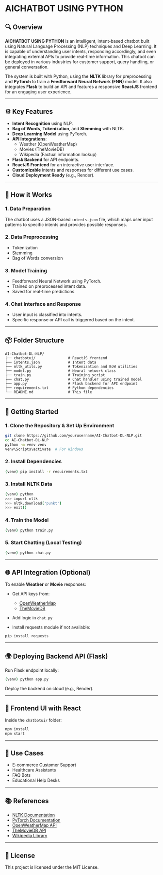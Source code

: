 
# AICHATBOT USING PYTHON

## 🔍 Overview

**AICHATBOT USING PYTHON** is an intelligent, intent-based chatbot built using Natural Language Processing (NLP) techniques and Deep Learning. It is capable of understanding user intents, responding accordingly, and even integrating external APIs to provide real-time information. This chatbot can be deployed in various industries for customer support, query handling, or general conversation.

The system is built with Python, using the **NLTK** library for preprocessing and **PyTorch** to train a **Feedforward Neural Network (FNN)** model. It also integrates **Flask** to build an API and features a responsive **ReactJS** frontend for an engaging user experience.

---

## ⚙️ Key Features

- **Intent Recognition** using NLP.
- **Bag of Words**, **Tokenization**, and **Stemming** with NLTK.
- **Deep Learning Model** using PyTorch.
- **API Integrations**:
  - Weather (OpenWeatherMap)
  - Movies (TheMovieDB)
  - Wikipedia (Factual information lookup)
- **Flask Backend** for API endpoints.
- **ReactJS Frontend** for an interactive user interface.
- **Customizable** intents and responses for different use cases.
- **Cloud Deployment Ready** (e.g., Render).

---

## 🧠 How it Works

### 1. Data Preparation

The chatbot uses a JSON-based `intents.json` file, which maps user input patterns to specific intents and provides possible responses.

### 2. Data Preprocessing

- Tokenization
- Stemming
- Bag of Words conversion

### 3. Model Training

- Feedforward Neural Network using PyTorch.
- Trained on preprocessed intent data.
- Saved for real-time predictions.

### 4. Chat Interface and Response

- User input is classified into intents.
- Specific response or API call is triggered based on the intent.

---

## 📦 Folder Structure

```
AI-Chatbot-DL-NLP/
├── chatbotui/               # ReactJS frontend
├── intents.json             # Intent data
├── nltk_utils.py            # Tokenization and BoW utilities
├── model.py                 # Neural network class
├── train.py                 # Training script
├── chat.py                  # Chat handler using trained model
├── app.py                   # Flask backend for API endpoint
├── requirements.txt         # Python dependencies
└── README.md                # This file
```

---

## 🚀 Getting Started

### 1. Clone the Repository & Set Up Environment
```bash
git clone https://github.com/yourusername/AI-Chatbot-DL-NLP.git
cd AI-Chatbot-DL-NLP
python -m venv venv
venv\Scripts\activate  # For Windows
```

### 2. Install Dependencies
```bash
(venv) pip install -r requirements.txt
```

### 3. Install NLTK Data
```bash
(venv) python
>>> import nltk
>>> nltk.download('punkt')
>>> exit()
```

### 4. Train the Model
```bash
(venv) python train.py
```

### 5. Start Chatting (Local Testing)
```bash
(venv) python chat.py
```

---

## 🌐 API Integration (Optional)

To enable **Weather** or **Movie** responses:

- Get API keys from:
  - [OpenWeatherMap](https://openweathermap.org/api)
  - [TheMovieDB](https://developer.themoviedb.org)

- Add logic in `chat.py`

- Install requests module if not available:
```bash
pip install requests
```

---

## 🌍 Deploying Backend API (Flask)

Run Flask endpoint locally:

```bash
(venv) python app.py
```

Deploy the backend on cloud (e.g., Render).

---

## 💬 Frontend UI with React

Inside the `chatbotui/` folder:

```bash
npm install
npm start
```

---

## 🎯 Use Cases

- E-commerce Customer Support
- Healthcare Assistants
- FAQ Bots
- Educational Help Desks

---

## 📚 References

- [NLTK Documentation](https://www.nltk.org/)
- [PyTorch Documentation](https://pytorch.org/)
- [OpenWeatherMap API](https://openweathermap.org/api)
- [TheMovieDB API](https://developer.themoviedb.org)
- [Wikipedia Library](https://pypi.org/project/wikipedia/)

---

## 📄 License

This project is licensed under the MIT License.
